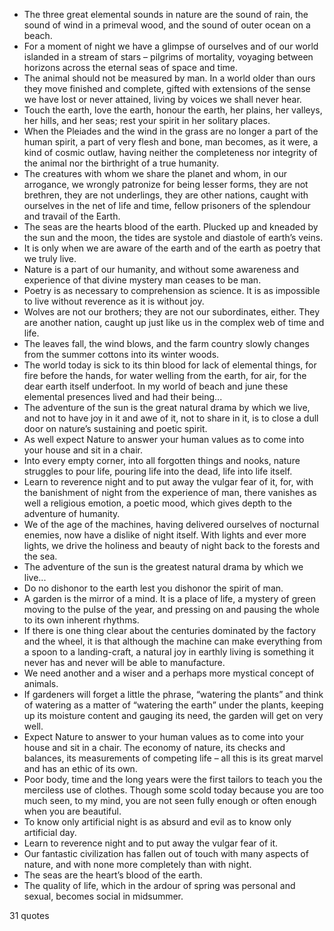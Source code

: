  - The three great elemental sounds in nature are the sound of rain, the sound of wind in a primeval wood, and the sound of outer ocean on a beach.
 - For a moment of night we have a glimpse of ourselves and of our world islanded in a stream of stars – pilgrims of mortality, voyaging between horizons across the eternal seas of space and time.
 - The animal should not be measured by man. In a world older than ours they move finished and complete, gifted with extensions of the sense we have lost or never attained, living by voices we shall never hear.
 - Touch the earth, love the earth, honour the earth, her plains, her valleys, her hills, and her seas; rest your spirit in her solitary places.
 - When the Pleiades and the wind in the grass are no longer a part of the human spirit, a part of very flesh and bone, man becomes, as it were, a kind of cosmic outlaw, having neither the completeness nor integrity of the animal nor the birthright of a true humanity.
 - The creatures with whom we share the planet and whom, in our arrogance, we wrongly patronize for being lesser forms, they are not brethren, they are not underlings, they are other nations, caught with ourselves in the net of life and time, fellow prisoners of the splendour and travail of the Earth.
 - The seas are the hearts blood of the earth. Plucked up and kneaded by the sun and the moon, the tides are systole and diastole of earth’s veins.
 - It is only when we are aware of the earth and of the earth as poetry that we truly live.
 - Nature is a part of our humanity, and without some awareness and experience of that divine mystery man ceases to be man.
 - Poetry is as necessary to comprehension as science. It is as impossible to live without reverence as it is without joy.
 - Wolves are not our brothers; they are not our subordinates, either. They are another nation, caught up just like us in the complex web of time and life.
 - The leaves fall, the wind blows, and the farm country slowly changes from the summer cottons into its winter woods.
 - The world today is sick to its thin blood for lack of elemental things, for fire before the hands, for water welling from the earth, for air, for the dear earth itself underfoot. In my world of beach and june these elemental presences lived and had their being...
 - The adventure of the sun is the great natural drama by which we live, and not to have joy in it and awe of it, not to share in it, is to close a dull door on nature’s sustaining and poetic spirit.
 - As well expect Nature to answer your human values as to come into your house and sit in a chair.
 - Into every empty corner, into all forgotten things and nooks, nature struggles to pour life, pouring life into the dead, life into life itself.
 - Learn to reverence night and to put away the vulgar fear of it, for, with the banishment of night from the experience of man, there vanishes as well a religious emotion, a poetic mood, which gives depth to the adventure of humanity.
 - We of the age of the machines, having delivered ourselves of nocturnal enemies, now have a dislike of night itself. With lights and ever more lights, we drive the holiness and beauty of night back to the forests and the sea.
 - The adventure of the sun is the greatest natural drama by which we live...
 - Do no dishonor to the earth lest you dishonor the spirit of man.
 - A garden is the mirror of a mind. It is a place of life, a mystery of green moving to the pulse of the year, and pressing on and pausing the whole to its own inherent rhythms.
 - If there is one thing clear about the centuries dominated by the factory and the wheel, it is that although the machine can make everything from a spoon to a landing-craft, a natural joy in earthly living is something it never has and never will be able to manufacture.
 - We need another and a wiser and a perhaps more mystical concept of animals.
 - If gardeners will forget a little the phrase, “watering the plants” and think of watering as a matter of “watering the earth” under the plants, keeping up its moisture content and gauging its need, the garden will get on very well.
 - Expect Nature to answer to your human values as to come into your house and sit in a chair. The economy of nature, its checks and balances, its measurements of competing life – all this is its great marvel and has an ethic of its own.
 - Poor body, time and the long years were the first tailors to teach you the merciless use of clothes. Though some scold today because you are too much seen, to my mind, you are not seen fully enough or often enough when you are beautiful.
 - To know only artificial night is as absurd and evil as to know only artificial day.
 - Learn to reverence night and to put away the vulgar fear of it.
 - Our fantastic civilization has fallen out of touch with many aspects of nature, and with none more completely than with night.
 - The seas are the heart’s blood of the earth.
 - The quality of life, which in the ardour of spring was personal and sexual, becomes social in midsummer.

31 quotes